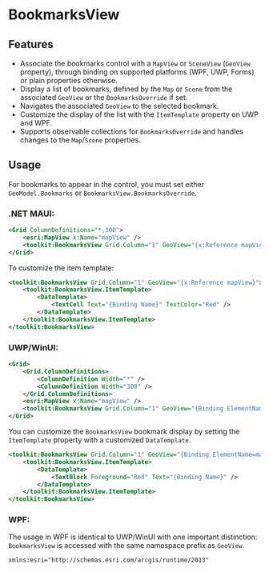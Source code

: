 # BookmarksView

## Features

* Associate the bookmarks control with a `MapView` or `SceneView` (`GeoView` property), through binding on supported platforms (WPF, UWP, Forms) or plain properties otherwise.
* Display a list of bookmarks, defined by the `Map` or `Scene` from the associated `GeoView` or the `BookmarksOverride` if set.
* Navigates the associated `GeoView` to the selected bookmark.
* Customize the display of the list with the `ItemTemplate` property on UWP and WPF.
* Supports observable collections for `BookmarksOverride` and handles changes to the `Map`/`Scene` properties.

## Usage

For bookmarks to appear in the control, you must set either `GeoModel.Bookmarks` or `BookmarksView.BookmarksOverride`.

### .NET MAUI:

```xml
<Grid ColumnDefinitions="*,300">
    <esri:MapView x:Name="mapView" />
    <toolkit:BookmarksView Grid.Column="1" GeoView="{x:Reference mapView}" />
</Grid>
```

To customize the item template:

```xml
<toolkit:BookmarksView Grid.Column="1" GeoView="{x:Reference mapView}">
    <toolkit:BookmarksView.ItemTemplate>
        <DataTemplate>
            <TextCell Text="{Binding Name}" TextColor="Red" />
        </DataTemplate>
    </toolkit:BookmarksView.ItemTemplate>
</toolkit:BookmarksView>
```

### UWP/WinUI:

```xml
<Grid>
    <Grid.ColumnDefinitions>
        <ColumnDefinition Width="*" />
        <ColumnDefinition Width="300" />
    </Grid.ColumnDefinitions>
    <esri:MapView x:Name="mapView" />
    <toolkit:BookmarksView Grid.Column="1" GeoView="{Binding ElementName=mapView}" />
</Grid>
```

You can customize the `BookmarksView` bookmark display by setting the `ItemTemplate` property with a customized `DataTemplate`. 

```xml
<toolkit:BookmarksView Grid.Column="1" GeoView="{Binding ElementName=mapView}">
    <toolkit:BookmarksView.ItemTemplate>
        <DataTemplate>
            <TextBlock Foreground="Red" Text="{Binding Name}" />
        </DataTemplate>
    </toolkit:BookmarksView.ItemTemplate>
</toolkit:BookmarksView>
```

### WPF:

The usage in WPF is identical to UWP/WinUI with one important distinction: `BookmarksView` is accessed with the same namespace prefix as `GeoView`. 

```xml
xmlns:esri="http://schemas.esri.com/arcgis/runtime/2013"
```
